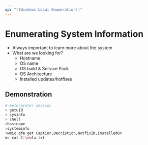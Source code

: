 ```yaml
---
up: "[[Windows Local Enumeration]]"
---
```


# Enumerating System Information

- Always important to learn more about the system
- What are we looking for?
	- Hostname
	- OS name
	- OS build & Service Pack
	- OS Architecture
	- Installed updates/hotfixes

## Demonstration

```bash
# meterpreter session
> getuid
> sysinfo
> shell
>hostname
>systeminfo
>wmic qfe get Caption,Decription,HotfixID,InstalledOn
m> cat C:\eula.txt
```
